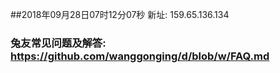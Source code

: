 ##2018年09月28日07时12分07秒 新址: 159.65.136.134
### 兔友常见问题及解答: https://github.com/wanggonging/d/blob/w/FAQ.md
